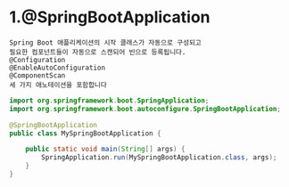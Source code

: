 # 1.@SpringBootApplication
    Spring Boot 애플리케이션의 시작 클래스가 자동으로 구성되고
    필요한 컴포넌트들이 자동으로 스캔되어 빈으로 등록됩니다.
    @Configuration
    @EnableAutoConfiguration
    @ComponentScan
    세 가지 애노테이션을 포함합니다

```java
import org.springframework.boot.SpringApplication;
import org.springframework.boot.autoconfigure.SpringBootApplication;

@SpringBootApplication
public class MySpringBootApplication {

    public static void main(String[] args) {
        SpringApplication.run(MySpringBootApplication.class, args);
    }
}
```
